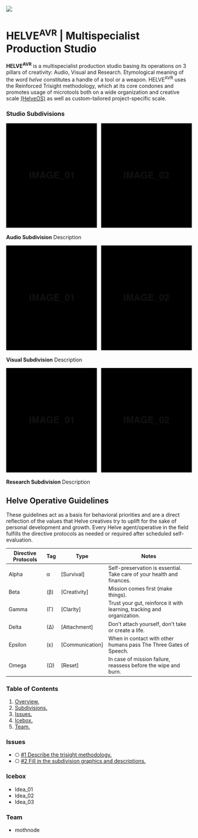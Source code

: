 ![](https://user-images.githubusercontent.com/2768053/45264520-3d0c7a00-b43e-11e8-899c-790441ae68eb.png)

<a name="overview"></a>
# HELVE<sup>AVR</sup> | Multispecialist Production Studio 

**HELVE<sup>AVR</sup>** is a multispecialist production studio basing its operations on 3 pillars of creativity: Audio, Visual and Research. Etymological meaning of the word *helve* constitutes a handle of a tool or a weapon. HELVE<sup>AVR</sup> uses the Reinforced Trisight methodology, which at its core condones and promotes usage of microtools both on a wide organization and creative scale [(HelveOS)](https://github.com/HELVE/helveOS) as well as custom-tailored project-specific scale.

<a name="divisions"></a>
### Studio Subdivisions

![](assets/readme_visuals/example-dual-gallery.png)

**Audio Subdivision** Description

![](assets/readme_visuals/example-dual-gallery.png)

**Visual Subdivision** Description

![](assets/readme_visuals/example-dual-gallery.png)

**Research Subdivision** Description

## Helve Operative Guidelines

These guidelines act as a basis for behavioral priorities and are a direct reflection of the values that Helve creatives try to uplift for the sake of personal development and growth. Every Helve agent/operative in the field fulfills the directive protocols as needed or required after scheduled self-evaluation. 

Directive Protocols | Tag | Type  | Notes 
------------ | ------------- | ------------- | -------------
Alpha | α | [Survival] | Self-preservation is essential. Take care of your health and finances.
Beta | (β) | [Creativity] | Mission comes first (make things).
Gamma | (Γ) | [Clarity] | Trust your gut, reinforce it with learning, tracking and organization.
Delta | (Δ) | [Attachment] | Don't attach yourself, don't take or create a life. 
Epsilon | (ε) | [Communication] | When in contact with other humans pass The Three Gates of Speech.
Omega | (Ω) | [Reset] | In case of mission failure, reassess before the wipe and burn.

### Table of Contents
1. [Overview.](#overview)
2. [Subdivisions.](#divisions)
3. [Issues.](#issues)
4. [Icebox.](#icebox)
7. [Team.](#team)

<a name="issues"></a>
### Issues
+ ⎔ [#1 Describe the trisight methodology.](https://github.com/HELVE/helve-intro/issues/1)
+ ⎔ [#2 Fill in the subdivision graphics and descriptions.](https://github.com/HELVE/helve-intro/issues/2)

<a name="icebox"></a>
### Icebox
+ Idea_01
+ Idea_02
+ Idea_03

<a name="team"></a>
### Team

+ mothnode


